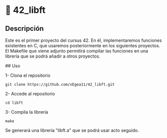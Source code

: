 # 📘 42_libft

## Descripción 

Este es el primer proyecto del cursus 42. En él, implementaremos funciones existentes en C, que usaremos posteriormente en los siguientes proyectos. 
El Makefile que viene adjunto permitirá compilar las funciones en una librería que se podrá añadir a otros proyectos.

## Uso

1- Clona el repositorio 

```git clone https://github.com/xEgea11/42_libft.git```

2- Accede al repositorio 

```cd libft```

3- Compila la librería

```make```

Se generará una librería "libft.a" que se podrá usar acto seguido. 
